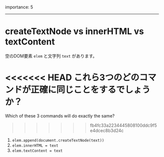 importance: 5

---

# createTextNode vs innerHTML vs textContent

空のDOM要素 `elem` と文字列 `text` があります。

<<<<<<< HEAD
これら3つのどのコマンドが正確に同じことをするでしょうか？
=======
Which of these 3 commands will do exactly the same?
>>>>>>> fb4fc33a2234445808100ddc9f5e4dcec8b3d24c

1. `elem.append(document.createTextNode(text))`
2. `elem.innerHTML = text`
3. `elem.textContent = text`
